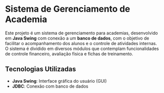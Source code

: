 # Sistema de Gerenciamento de Academia

Este projeto é um sistema de gerenciamento para academias, desenvolvido em **Java Swing** com conexão a um **banco de dados**, com o objetivo de facilitar o acompanhamento dos alunos e o controle de atividades internas. O sistema é dividido em diversos módulos que contemplam funcionalidades de controle financeiro, avaliação física e fichas de treinamento.



## Tecnologias Utilizadas

- **Java Swing**: Interface gráfica do usuário (GUI)
- **JDBC**: Conexão com banco de dados


